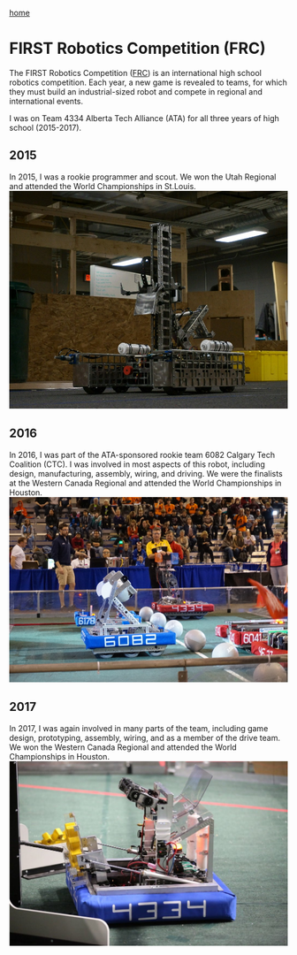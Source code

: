 [home](README.md)

# FIRST Robotics Competition (FRC)

The FIRST Robotics Competition 
([FRC](https://www.firstinspires.org/robotics/frc)) 
is an international high school robotics competition. Each year, a new game is revealed to teams, for which they must build an industrial-sized robot and compete in regional and international events. 

I was on Team 4334 Alberta Tech Alliance (ATA) for all three years of high school (2015-2017). 

## 2015
In 2015, I was a rookie programmer and scout. We won the Utah Regional and attended the World Championships in St.Louis.
![](ata2015.jpg)

## 2016
In 2016, I was part of the ATA-sponsored rookie team 6082 Calgary Tech Coalition (CTC). I was involved in most aspects of this robot, including design, manufacturing, assembly, wiring, and driving. We were the finalists at the Western Canada Regional and attended the World Championships in Houston.
![](ctc.jpg)

## 2017
In 2017, I was again involved in many parts of the team, including game design, prototyping, assembly, wiring, and as a member of the drive team. We won the Western Canada Regional and attended the World Championships in Houston.
![](ata2017.png)